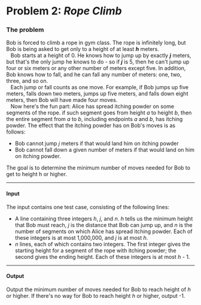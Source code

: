 # Problem 2: _Rope Climb_

### The problem

Bob is forced to climb a rope in gym class. The rope is infinitely long, but Bob is being asked to get only to a height
of at least _**h**_ meters.  
&nbsp;&nbsp; Bob starts at a height of 0. He knows how to jump up by exactly _**j**_ meters, but that's the only jump he
knows to do - so if _**j**_ is 5, then he can't jump up four or six meters or any other number of meters except five. In
addition, Bob knows how to fall, and he can fall any number of meters: one, two, three, and so on.  
&nbsp;&nbsp; Each jump or fall counts as one move. For example, if Bob jumps up five meters, falls down two meters,
jumps up five meters, and falls down eight meters, then Bob will have made four moves.  
&nbsp;&nbsp; Now here's the fun part: Alice has spread itching powder on some segments of the rope. if such segment goes
from height _a_ to height _b_, then the entire segment from _a_ to _b_, including endpoints _a_ and _b_, has itching
powder. The effect that the itching powder has on Bob's moves is as follows:

- Bob cannot jump _j_ meters if that would land him on itching powder
- Bob cannot fall down a given number of meters if that would land on him on itching powder.  

The goal is to determine the minimum number of moves needed for Bob to get to height h or higher.

---
#### Input
The input contains one test case, consisting of the following lines:
- A line containing three integers _h_, _j_, and _n_. _h_ tells us the minimum height that Bob must reach, _j_ is the
distance that Bob can jump up, and _n_ is the number of segments on which Alice has spread itching powder. Each of these
integers is at most 1,000,000, and _j_ is at most _h_.
- _n_ lines, each of which contains two integers. The first integer gives the starting height for a segment of the rope with
itching powder; the second gives the ending height. Each of these integers is at most _h_ - 1.

---
#### Output
Output the minimum number of moves needed for Bob to reach height of _h_ or higher. If there's no way for Bob
to reach height _h_ or higher, output -1.
